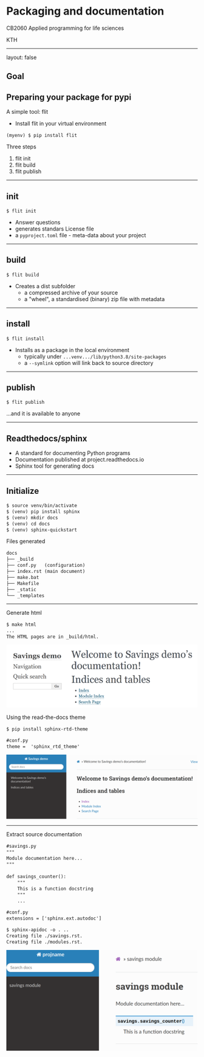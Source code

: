 <script type="text/javascript"
  src="https://cdn.mathjax.org/mathjax/latest/MathJax.js?config=TeX-AMS-MML_HTMLorMML">
</script>
# Packaging and documentation

CB2060 Applied programming for life sciences

KTH

---
layout: false

## Goal



## Preparing your package for pypi

A simple tool: flit

* Install flit in your virtual environment

```
(myenv) $ pip install flit
```

Three steps

1. flit init
2. flit build
3. flit publish

---

## init

~~~
$ flit init
~~~

* Answer questions
* generates standars License file
* a `pyproject.toml` file - meta-data about your project

---

## build

~~~
$ flit build
~~~

* Creates a dist subfolder
    - a compressed archive of your source
    - a "wheel", a standardised (binary) zip file with metadata


---
## install

~~~
$ flit install
~~~

* Installs as a package in the local environment
    - typically under `...venv.../lib/python3.8/site-packages`
    - a `--symlink` option will link back to source directory


---

## publish

~~~
$ flit publish
~~~

...and it is available to anyone

---

## Readthedocs/sphinx

* A standard for documenting Python programs
* Documentation published at project.readthedocs.io
* Sphinx tool for generating docs


---

## Initialize

~~~
$ source venv/bin/activate
$ (venv) pip install sphinx
$ (venv) mkdir docs
$ (venv) cd docs
$ (venv) sphinx-quickstart
~~~


Files generated

~~~
docs
├── _build
├── conf.py   (configuration)
├── index.rst (main document)
├── make.bat
├── Makefile
├── _static
└── _templates
~~~

---
 Generate html

~~~
$ make html
...
The HTML pages are in _build/html.
~~~

<img src="img/sphinx1.png" class=centered>

Using the read-the-docs theme
~~~
$ pip install sphinx-rtd-theme
~~~
~~~
#conf.py
theme =  'sphinx_rtd_theme'
~~~

<img src="img/sphinx2.png" class=centered>

---
Extract source documentation
~~~
#savings.py
"""
Module documentation here...
"""

def savings_counter():
    """
    This is a function docstring
    """
    ...
~~~

~~~
#conf.py
extensions = ['sphinx.ext.autodoc']
~~~


~~~
$ sphinx-apidoc -o . ..
Creating file ./savings.rst.
Creating file ./modules.rst.
~~~

<img src="img/sphinx3.png" class=centered>

